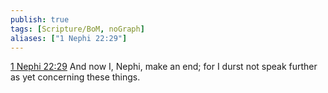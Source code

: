 ```yaml
---
publish: true
tags: [Scripture/BoM, noGraph]
aliases: ["1 Nephi 22:29"]
---
```

[1 Nephi 22:29](https://churchofjesuschrist.org/study/scriptures/bofm/1-ne/22?lang=eng&id=p29#p29) And now I, Nephi, make an end; for I durst not speak further as yet concerning these things.
